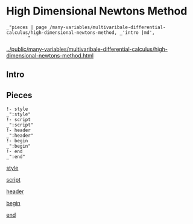 # High Dimensional Newtons Method

    _"pieces | page /many-variables/multivaribale-differential-calculus/high-dimensional-newtons-method, _'intro |md',
            "

[../public/many-variables/multivaribale-differential-calculus/high-dimensional-newtons-method.html](# "save:")


## Intro

## Pieces

    !- style
    _":style"
    !- script
    _":script"
    !- header
    _":header"
    !- begin
    _":begin"
    !- end
    _":end"

[style]() 

[script]()

[header]()

[begin]()

[end]()


